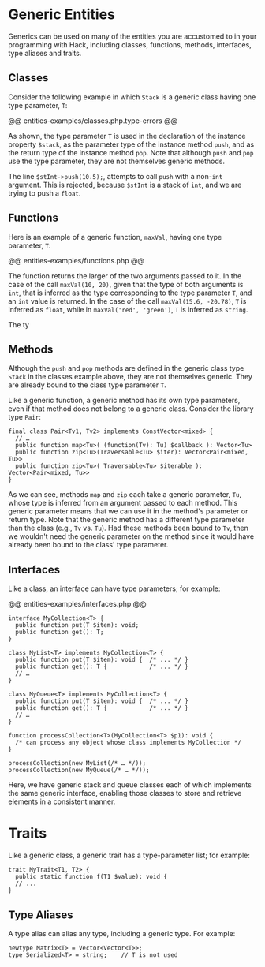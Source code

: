 # Generic Entities

Generics can be used on many of the entities you are accustomed to in your programming with Hack, including classes, functions, methods, interfaces, type aliases and traits.

## Classes

Consider the following example in which `Stack` is a generic class having one type parameter, `T`:

@@ entities-examples/classes.php.type-errors @@

As shown, the type parameter `T` is used in the declaration of the instance property `$stack`, as the parameter type of the instance method `push`, and as the return type of the instance method `pop`. Note that although `push` and `pop` use the type parameter, they are not themselves generic methods. 

The line `$stInt->push(10.5);`, attempts to call `push` with a non-`int` argument. This is rejected, because `$stInt` is a stack of `int`, and we are trying to push a `float`.

## Functions

Here is an example of a generic function, `maxVal`, having one type parameter, `T`:

@@ entities-examples/functions.php @@

The function returns the larger of the two arguments passed to it. In the case of the call `maxVal(10, 20)`, given that the type of both arguments is `int`, that is inferred as the type corresponding to the type parameter `T`, and an `int` value is returned. In the case of the call `maxVal(15.6, -20.78)`, `T` is inferred as `float`, while in `maxVal('red', 'green')`, `T` is inferred as `string`.

The ty

## Methods

Although the `push` and `pop` methods are defined in the generic class type `Stack` in the classes example above, they are not themselves generic. They are already bound to the class type parameter `T`. 

Like a generic function, a generic method has its own type parameters, even if that method does not belong to a generic class. Consider the library type `Pair`:

```
final class Pair<Tv1, Tv2> implements ConstVector<mixed> {
  // …
  public function map<Tu>( (function(Tv): Tu) $callback ): Vector<Tu>
  public function zip<Tu>(Traversable<Tu> $iter): Vector<Pair<mixed, Tu>>
  public function zip<Tu>( Traversable<Tu> $iterable ): Vector<Pair<mixed, Tu>>
}
```
As we can see, methods `map` and `zip` each take a generic parameter, `Tu`, whose type is inferred from an argument passed to each method. This generic parameter means that we can use it in the method's parameter or return type. Note that the generic method has a different type parameter than the class (e.g., `Tv` vs. `Tu`). Had these methods been bound to `Tv`, then we wouldn't need the generic parameter on the method since it would have already been bound to the class' type parameter.

## Interfaces

Like a class, an interface can have type parameters; for example:

@@ entities-examples/interfaces.php @@

```hack
interface MyCollection<T> {
  public function put(T $item): void;
  public function get(): T;
}

class MyList<T> implements MyCollection<T> {
  public function put(T $item): void {  /* ... */ }
  public function get(): T {            /* ... */ }
  // …
}

class MyQueue<T> implements MyCollection<T> {
  public function put(T $item): void {  /* ... */ }
  public function get(): T {            /* ... */ }
  // …
}

function processCollection<T>(MyCollection<T> $p1): void {
  /* can process any object whose class implements MyCollection */
}

processCollection(new MyList(/* … */));
processCollection(new MyQueue(/* … */));
```

Here, we have generic stack and queue classes each of which implements the same generic interface, enabling those classes to store and retrieve elements in a consistent manner. 

# Traits

Like a generic class, a generic trait has a type-parameter list; for example:

```
trait MyTrait<T1, T2> {
  public static function f(T1 $value): void {
  // ...
}
```

## Type Aliases

A type alias can alias any type, including a generic type. For example:

```
newtype Matrix<T> = Vector<Vector<T>>;
type Serialized<T> = string;    // T is not used
```
